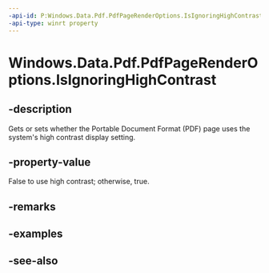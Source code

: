 ```yaml
---
-api-id: P:Windows.Data.Pdf.PdfPageRenderOptions.IsIgnoringHighContrast
-api-type: winrt property
---
```


<!-- Property syntax
public bool IsIgnoringHighContrast { get;  set; }
-->

# Windows.Data.Pdf.PdfPageRenderOptions.IsIgnoringHighContrast

## -description
Gets or sets whether the Portable Document Format (PDF) page uses the system's high contrast display setting.

## -property-value
False to use high contrast; otherwise, true.

## -remarks

## -examples

## -see-also

